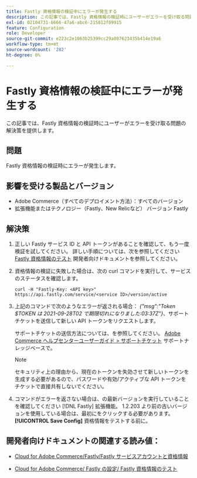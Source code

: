 ```yaml
---
title: Fastly 資格情報の検証中にエラーが発生する
description: この記事では、Fastly 資格情報の検証時にユーザーがエラーを受け取る問題の解決策を提供します。
exl-id: 02104731-6666-47a6-abc6-215812f09915
feature: Configuration
role: Developer
source-git-commit: e223c2e1063b25399cc29a087623435b414e19a6
workflow-type: tm+mt
source-wordcount: '282'
ht-degree: 0%

---
```


# Fastly 資格情報の検証中にエラーが発生する

この記事では、Fastly 資格情報の検証時にユーザーがエラーを受け取る問題の解決策を提供します。

## 問題

Fastly 資格情報の検証時にエラーが発生します。

## 影響を受ける製品とバージョン

* Adobe Commerce（すべてのデプロイメント方法）：すべてのバージョン
* 拡張機能またはテクノロジー（Fastly、New Relicなど） バージョン Fastly

## 解決策

1. 正しい Fastly サービス ID と API トークンがあることを確認して、もう一度検証を試してください。 詳しい手順については、次を参照してください [Fastly 資格情報のテスト](https://devdocs.magento.com/cloud/cdn/configure-fastly.html#test-the-fastly-credentials) 開発者向けドキュメントを参照してください。
1. 資格情報の検証に失敗した場合は、次の curl コマンドを実行して、サービスのステータスを確認します。

   ```curl
   curl -H "Fastly-Key: <API key>" https://api.fastly.com/service/<service ID>/version/active
   ```

1. 上記のコマンドで次のようなエラーが返される場合： *{&quot;msg&quot;:&quot;Token $TOKEN は 2021-09-28T02 で期限切れになりました:03:37Z&quot;}*、サポートチケットを送信して新しい API トークンをリクエストします。

   サポートチケットの送信方法については、を参照してください。 [Adobe Commerce ヘルプセンターユーザーガイド > サポートチケット](/help/help-center-guide/help-center/magento-help-center-user-guide.md#support-tickets) サポートナレッジベースで。

   >[!NOTE]
   >
   >セキュリティ上の理由から、現在のトークンを失効させて新しいトークンを生成する必要があるので、パスワードや有効/アクティブな API トークンをチケットで直接共有しないでください。

1. コマンドがエラーを返さない場合は、の最新バージョンを実行していることを確認してください [!DNL Fastly] 拡張機能。 1.2.203 より前の古いバージョンを使用している場合は、最初にをクリックする必要があります。 **[!UICONTROL Save Config]** 資格情報をテストする前に。

## 開発者向けドキュメントの関連する読み値：

* [Cloud for Adobe Commerce/Fastly/Fastly サービスアカウントと資格情報](https://devdocs.magento.com/cloud/cdn/cloud-fastly.html#fastly-service-account-and-credentials)

* [Cloud for Adobe Commerce/ Fastly の設定/ Fastly 資格情報のテスト](https://devdocs.magento.com/cloud/cdn/configure-fastly.html#test-the-fastly-credentials)
